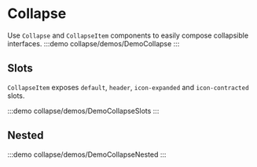 <script setup>
import DemoCollapse from '@/components/collapse/demos/DemoCollapse.vue'
import DemoCollapseNested from '@/components/collapse/demos/DemoCollapseNested.vue'
import DemoCollapseSlots from '@/components/collapse/demos/DemoCollapseSlots.vue'
</script>

# Collapse

Use `Collapse` and `CollapseItem` components to easily compose collapsible interfaces.
:::demo collapse/demos/DemoCollapse
<DemoCollapse />
:::


## Slots

`CollapseItem` exposes `default`, `header`, `icon-expanded` and `icon-contracted` slots.

:::demo collapse/demos/DemoCollapseSlots
<DemoCollapseSlots />
:::

## Nested

:::demo collapse/demos/DemoCollapseNested
<DemoCollapseNested />
:::
